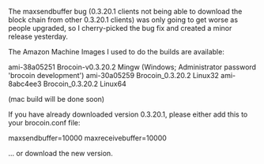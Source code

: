 The maxsendbuffer bug (0.3.20.1 clients not being able to download the block chain from other 0.3.20.1 clients) was only going to get
worse as people upgraded, so I cherry-picked the bug fix and created a minor release yesterday.

The Amazon Machine Images I used to do the builds are available:

  ami-38a05251   Brocoin-v0.3.20.2 Mingw    (Windows; Administrator password 'brocoin development')
  ami-30a05259   Brocoin_0.3.20.2 Linux32
  ami-8abc4ee3   Brocoin_0.3.20.2 Linux64

(mac build will be done soon)

If you have already downloaded version 0.3.20.1, please either add this to your brocoin.conf file:

  maxsendbuffer=10000
  maxreceivebuffer=10000

... or download the new version.
